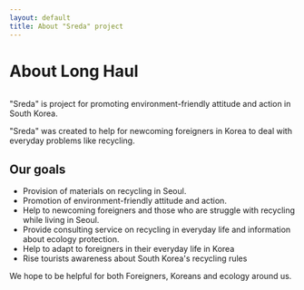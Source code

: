 ```yaml
---
layout: default
title: About "Sreda" project
---
```


<div class="post">
	<h1 class="pageTitle">About Long Haul</h1>
	<img src="{{ '/assets/img/yonsei.jpg' | prepend: site.baseurl }}" alt="">
	<p class="intro">"Sreda" is project for promoting environment-friendly attitude and action in South Korea. </p>
	<p>"Sreda" was created to help for newcoming foreigners in Korea to deal with everyday problems like recycling.</p>
	<h2>Our goals</h2>
	<ul>
		<li>Provision of materials on recycling in Seoul.</li>
  		<li>Promotion of environment-friendly attitude and action.</li>
  		<li>Help to newcoming foreigners and those who are struggle with recycling while living in Seoul.</li>
  		<li>Provide consulting service on recycling in everyday life and information about ecology protection.</li>
  		<li>Help to adapt to foreigners in their everyday life in Korea</li>
      <li>Rise tourists awareness about South Korea's recycling rules</li>	
  	</ul>
	<p>We hope to be helpful for both Foreigners, Koreans and ecology around us.</p>
</div>
